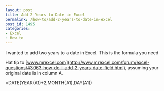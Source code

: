```yaml
---
layout: post
title: Add 2 Years to Date in Excel
permalink: /how-to/add-2-years-to-date-in-excel
post_id: 1495
categories:
- Excel
- How to
---
```


I wanted to add two years to a date in Excel. This is the formula you need




Hat tip to
[www.mrexcel.com](http://www.mrexcel.com/forum/excel-questions/43063-how-do-i-add-2-years-date-field.html), assuming your original date is in column A.


=DATE(YEAR(A1)+2,MONTH(A1),DAY(A1))
